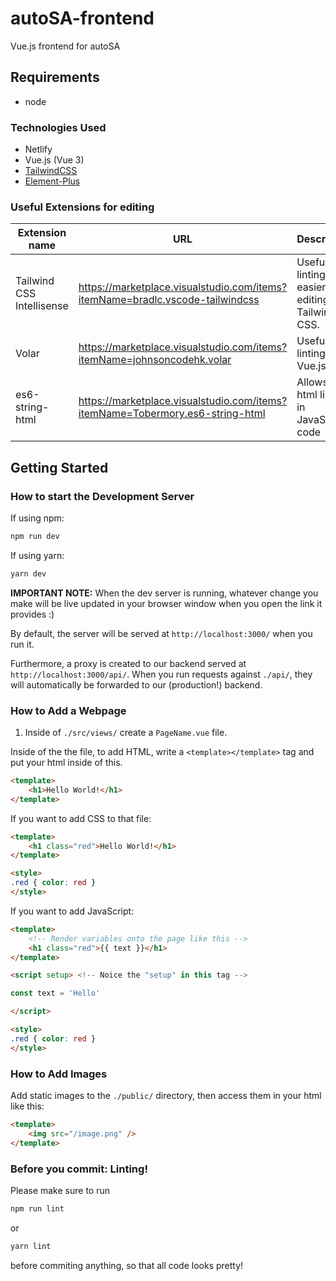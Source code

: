 # autoSA-frontend
Vue.js frontend for autoSA

## Requirements
- node

### Technologies Used
- Netlify
- Vue.js (Vue 3)
- [TailwindCSS](https://tailwindcss.com/)
- [Element-Plus](https://element-plus.org/en-US/component/button.html)

### Useful Extensions for editing

| Extension name | URL | Description |
| -------------- | --- | ----------- |
| Tailwind CSS Intellisense | https://marketplace.visualstudio.com/items?itemName=bradlc.vscode-tailwindcss | Useful linting for easier time editing with Tailwind CSS. |
| Volar | https://marketplace.visualstudio.com/items?itemName=johnsoncodehk.volar | Useful linting for Vue.js |
| es6-string-html | https://marketplace.visualstudio.com/items?itemName=Tobermory.es6-string-html | Allows for html linting in JavaScript code |

## Getting Started

### How to start the Development Server

If using npm:
```cmd
npm run dev
```
If using yarn:
```cmd
yarn dev
```

**IMPORTANT NOTE:** When the dev server is running, whatever change you make will
be live updated in your browser window when you open the link it provides :) 

By default, the server will be served at `http://localhost:3000/` when you run it.

Furthermore, a proxy is created to our backend served at `http://localhost:3000/api/`. When you run requests against `./api/`, they will automatically be forwarded to our (production!) backend.

### How to Add a Webpage

1. Inside of `./src/views/` create a `PageName.vue` file.

Inside of the the file, to add HTML, write a `<template></template>` tag and put your html inside of this.
```html
<template>
    <h1>Hello World!</h1>
</template>
```
If you want to add CSS to that file:
```html
<template>
    <h1 class="red">Hello World!</h1>
</template>

<style>
.red { color: red }
</style>
```
If you want to add JavaScript:
```html
<template>
    <!-- Render variables onto the page like this -->
    <h1 class="red">{{ text }}</h1>
</template>

<script setup> <!-- Noice the "setup" in this tag -->

const text = 'Hello'

</script>

<style>
.red { color: red }
</style>
```

### How to Add Images
Add static images to the `./public/` directory, then access them in your html like this:
```html
<template>
    <img src="/image.png" />
</template>
```


### Before you commit: Linting!
Please make sure to run 

```cmd
npm run lint
```
or

```cmd
yarn lint
```

before commiting anything, so that all code looks pretty!